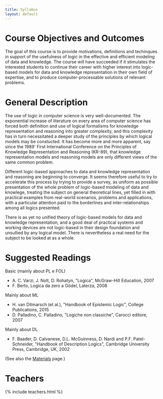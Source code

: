 ```yaml
---
title: Syllabus
layout: default
---
```


# Course Objectives and Outcomes

The goal of this course is to provide motivations, definitions and
techinques in support of the usefulness of logic in the effective and
efficient modeling of data and knowledge. The course will have succeeded
if it stimulates the interested students to continue their career with
higher interest into logic-based models for data and knowledge
representation in their own field of expertise, and to produce
computer-processable solutions of relevant problems.

# General Description

The use of logic in computer science is very well-documented. The
exponential increase of literature on every area of computer science has
forced both definition and use of logical formalisms for knowledge
representation and reasoning into greater complexity, and this
complexity has in turn necessitated a deeper study of the principles by
which logical models may be constucted. It has become more and more
apparent, say since the 1989\' First International Conference on the
Principles of Knowledge Representation and Reasoning (KR-89), that
knowledge representation models and reasoning models are only different
views of the same common problem.

Different logic-based approaches to data and knowledge representation
and reasoning are beginning to converge. It seems therefore useful to
try to accelerate this process by trying to provide a survey, as uniform
as possible presentation of the whole problem of logic-based modeling of
data and knowlege, treating the subject on general theoretical lines,
yet filled in with practical examples from real-world scenarios,
problems and applications, with a particular attention paid to the
borderlines and inter-relationships among all logics presented.

There is as yet no unified theory of logic-based models for data and
knowledge representation, and a good deal of practical systems and
working devices are not logic-based in their design foundation and
unsullied by any logical model. There is nevertheless a real need for
the subject to be looked at as a whole.

# Suggested Readings

Basic (mainly about PL e FOL)

-   A. C. Varzi, J. Nolt, D. Rohatyn, "Logica", McGraw-Hill Education,
    2007
-   F. Berto, Logica da zero a Gödel, Laterza, 2008

Mainly about ML

-   H. van Ditmarsch (et al.), "Handbook of Epistemic Logic", College
    Publications, 2015
-   D. Palladino, C. Palladino, "Logiche non classiche", Carocci
    editore, 2007

Mainly about DL

-   F. Baader, D. Calvanese, D.L. McGuinness, D. Nardi and P.F.
    Patel-Schneider, "Handbook of Description Logics", Cambridge
    University Press, Cambridge, UK, 2002

(See also the [Materials](materials.md) page.)

# Teachers

{% include teachers.html %}
